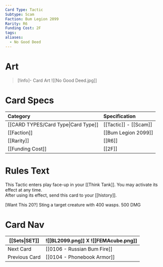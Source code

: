 ```yaml
---
Card Type: Tactic
Subtype: Scam
Faction: Bum Legion 2099
Rarity: R6
Funding Cost: 2F
tags: 
aliases:
  - No Good Deed
---
```

# Art

> [!info]- Card Art
> ![[No Good Deed.jpg]]

# Card Specs

| Category | Specification| 
| :--- | :--- |
| [[CARD TYPES/Card Type\|Card Type]] | [[Tactic]] - [[Scam]] |
| [[Faction]] | [[Bum Legion 2099]] |  
| [[Rarity]] | [[R6]] |  
| [[Funding Cost]] | [[2F]] |  

# Rules Text  

This Tactic enters play face-up in your [[Think Tank]]. 
You may activate its effect at any time.  
After using its effect, send this card to your [[history]].  

[Want This 20?] 
Sting a target creature with 400 wasps. 500 DMG

# Card Nav

| [[Sets\|SET]] |  ![[BL2099.png]] 𐌢 ![[FEMAcube.png]] |
| ------------- | ------------------------------ |
| Next Card     | [[0106 - Russian Bum Fire]] |
| Previous Card | [[0104 - Phonebook Armor]] |


